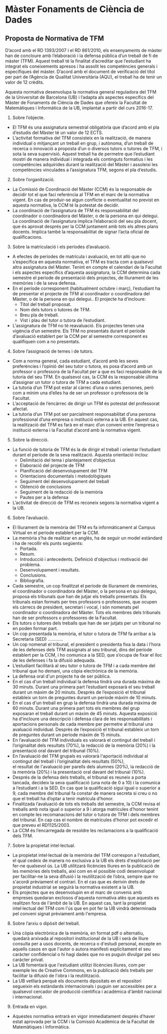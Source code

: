 # Màster Fonaments de Ciència de Dades
## Proposta de Normativa de TFM

D’acord amb el RD 1393/2007 i el RD 861/2010, els ensenyaments de màster han de concloure amb l’elaboració i la defensa pública 
d’un treball de fi de màster (TFM). Aquest treball té la finalitat d’acreditar que l’estudiant ha integrat els coneixements apresos 
i ha assolit les competències generals i específiques del màster. D’acord amb el document de verificació del títol per part de 
l’Agència de Qualitat Universitària (AQU), el treball ha de tenir un valor de 12 crèdits.

Aquesta normativa desenvolupa la normativa general reguladora del TFM de la Universitat de Barcelona (UB) i l’adapta als aspectes 
específics del Màster de Fonaments de Ciència de Dades  que ofereix la Facultat de Matemàtiques i Informàtica de la UB, implantat 
a partir del curs 2016-17.

1. Sobre l’objecte. 
  + El TFM és una assignatura semestral obligatòria que d’acord amb el pla d’estudis del Màster té un valor de 12 ECTS. 
  + L’activitat formativa del TFM consisteix en la realització, de manera individual o mitjançant un treball en grup, i autònoma, 
  d’un treball de recerca o innovació a proposta d’un o diversos tutors o tutores de TFM, i sota la seva supervisió. Aquest treball ha
  de permetre que l’estudiant mostri de manera individual i integrada els continguts formatius i les competències adquirides durant la 
  realització del Màster i assoleixi les competències vinculades a l’assignatura TFM, segons el pla d’estudis.

2. Sobre l’organització.
  + La Comissió de Coordinació del Màster (CCM) és la responsable de decidir tot el que faci referència al TFM en el marc de 
  la normativa vigent. En cas de produir-se algun conflicte o eventualitat no previst en aquesta normativa, la CCM té la 
  potestat de decidir.
  + La coordinació de l’assignatura de TFM és responsabilitat del coordinador o coordinadora del Màster, o de la persona en qui delegui.
  La coordinació de l’assignatura implica l’elaboració del seu pla docent, que és aprovat després per la CCM juntament amb tots els
  altres plans docents. Implica també la responsabilitat de signar l’acta oficial de qualificacions.

3. Sobre la matriculació i els períodes d’avaluació.
  + A efectes de períodes de matrícula i avaluació, en tot allò que no s’especifica en aquesta normativa, el TFM es tracta com a 
  qualsevol altra assignatura del Màster. Tenint en compte el calendari de la Facultat i els aspectes específics d’aquesta assignatura, 
  la CCM determina cada semestre el període de presentació dels projectes, de lliurament de les memòries i de la seva defensa.
  + En el període corresponent (habitualment octubre i març), l’estudiant ha de presentar el projecte de TFM al coordinador o 
  coordinadora del Màster, o de la persona en qui delegui.. El projecte ha d’incloure:
    + Títol del treball proposat.
    + Nom dels tutors o tutores de TFM.
    + Breu pla de treball.
    + Vist i plau del tutor o tutora de l’estudiant.
  + L'assignatura de TFM no té reavaluació. Els projectes tenen una vigència d’un semestre. Els TFM no presentats durant el període   
  d’avaluació establert per la CCM per al semestre corresponent es qualifiquen com a no presentats.

4. Sobre l’assignació de temes i de tutors.
  + Com a norma general, cada estudiant, d’acord amb les seves preferències i l’opinió del seu tutor o tutora, es posa d’acord amb un 
  professor o professora de la Facultat per a que es faci responsable de la tutoria del seu TFM. En qualsevol cas, la CCM és la 
  responsable última d’assignar un tutor o tutora de TFM a cada estudiant.
  + La tutoria d’un TFM pot estar al càrrec d’una o varies persones, però com a mínim una d’elles ha de ser un professor o professora de 
  la Facultat.
  + L’acceptació de l’encàrrec de dirigir un TFM és potestat del professorat afectat.
  + La tutoria d’un TFM pot ser parcialment responsabilitat d’una persona professional d’una empresa o institució externa a la UB. En 
  aquest cas, la realització del TFM es farà en el marc d’un conveni entre l’empresa o institució externa i la Facultat d’acord amb la 
  normativa vigent.

5. Sobre la direcció.
  + La funció de tutoria de TFM és la de dirigir el treball i orientar l’estudiant durant el període de la seva realització. Aquesta 
  orientació inclou:
      + Delimitació del tema i plantejament d’objectius
      + Elaboració del projecte de TFM
      + Planificació del desenvolupament del TFM
      + Orientacions documentals i metodològiques
      + Seguiment del desenvolupament del treball
      + Obtenció de conclusions
      + Seguiment de la redacció de la memòria
      + Pautes per a la defensa
  + L’activitat de direcció de TFM es reconeix segons la normativa vigent a la UB.
  
6. Sobre l’avaluació.
  + El lliurament de la memòria del TFM es fa informàticament al Campus Virtual en el període establert per la CCM.
  + La memòria s’ha de realitzar en anglès, ha de seguir un model estàndard i ha de recollir els punts següents:
      + Portada.
      + Resum.
      + Introducció i antecedents. Definició d'objectius i motivació del problema.
      + Desenvolupament i resultats.
      + Conclusions.
      + Bibliografia.
  + Cada semestre, un cop finalitzat el període de lliurament de memòries, el coordinador o coordinadora del Màster, o  la persona en 
  qui delegui, proposa els tribunals que han de jutjar els treballs presentats. Els tribunals estan formats per tres professors o 
  professores, que ocupen els càrrecs de president, secretari i vocal, i són nomenats pel coordinador o coordinadora del Màster. Tots 
  els membres dels tribunals han de ser professors o professores de la Facultat.
  + Els tutors o tutores dels treballs que han de ser jutjats per un tribunal no en poden formar part. 
  + Un cop presentada la memòria, el tutor o tutora de TFM fa arribar a la Secretaria (SED) ............
  + Un cop nomenat el tribunal, el president o presidenta fixa la data i l’hora de les defenses dels TFM assignats al seu tribunal, dins 
  del període establert per la CCM, i ho comunica a la SED, que s’ocupa de fixar el lloc de les defenses i fa la difusió adequada.
  + L’estudiant facilitarà al seu tutor o tutora de TFM i a cada membre del tribunal que ho demani, una còpia electrònica de la memòria.
  + La defensa oral d'un projecte ha de ser pública. 
  + En el cas d'un treball individual la defensa tindrà una durada màxima de 30 minuts. Durant una primera part l’estudiant exposarà el 
  seu treball durant un màxim de 20 minuts. Desprès de l’exposició el tribunal estableix un torn de preguntes durant un període màxim de 
  10 minuts.
  + En el cas d'un treball en grup la defensa tindrà una durada màxima de 60 minuts. Durant una primera part tots els membres del grup 
  exposaran el treball durant un màxim de 45 minuts. Aquesta exposició ha d'incloure una descripció i defensa clara de les 
  responsabilitats i aportacions personals de cada membre per permetre al tribunal una avaluació individual. 
  Desprès de l’exposició el tribunal estableix un torn de preguntes durant un període màxim de 15 minuts.
  + En l’avaluació del TFM individuals es valorarà el contingut del treball i l’originalitat dels resultats (70%), la redacció de la 
  memòria (20%) i   la presentació oral davant del tribunal (10%). 
  + En l’avaluació del TFM grupals es valorarà l'aportació individual al contingut del treball i l’originalitat dels resultats (50%),   
  el resultat de l'avaluació per parells dels alumnes (20%), la redacció de la memòria (20%) i la presentació oral davant del tribunal 
  (10%).
  + Després de la defensa dels treballs, el tribunal es reuneix a porta tancada, decideix la seva qualificació (una nota de 0 a 10) i la 
  comunica a l’estudiant i a la SED. En cas que la qualificació sigui igual o superior a 9, cada membre del tribunal fa constar de 
  manera secreta si creu o no que el treball ha d’optar a tenir matrícula d’honor.
  + Finalitzada l’avaluació de tots els treballs del semestre, la CCM revisa el treballs amb nota igual o superior a 9 i atorga 
  matrícules d’honor tenint en compte les recomanacions del tutor o tutora de TFM i dels membres del tribunal. En cap cas el nombre de 
  matrícules d’honor pot excedir el que preveu el RD1125/2003.
  + La CCM és l’encarregada de resoldre les reclamacions a la qualificació dels TFM.
  
7. Sobre la propietat intel·lectual.
  + La propietat intel·lectual de la memòria del TFM correspon a l'estudiant, el qual cedeix de manera no exclusiva a la UB els drets 
  d'explotació per fer-ne qualsevol ús. La UB utilitzarà llicències lliures en la publicació de les memòries dels treballs, així com en 
  el possible codi desenvolupat per facilitar-ne la seva difusió i la reutilització de l’obra, sempre que no s'acordi prèviament el 
  contrari. En el cas que es derivin drets de propietat industrial se seguirà la normativa existent a la UB.
  + Els projectes que es desenvolupin en el marc de convenis amb empreses quedaran exclosos d'aquesta normativa atès que aquests es 
  realitzen fora de l'àmbit de la UB. En aquest cas, tant la propietat intel·lectual del TFM com l'ús que en pot fer la UB vindrà 
  determinada pel conveni signat prèviament amb l'empresa.
  
8. Sobre l’arxiu o dipòsit del treball.
  + Una còpia electrònica de la memòria, en format pdf o alternatiu, quedarà arxivada al repositori institucional de la UB i serà de 
  lliure consulta per a usos docents, de recerca o d'estudi personal, excepte en aquells casos en que l'autor o autora manifesti 
  explícitament el seu caràcter confidencial o hi hagi dades que no es puguin divulgar pel seu caràcter privat.
  + La UB fomentarà que l'estudiant utilitzi llicències lliures, com per exemple les de Creative Commons, en la publicació dels treballs 
  per facilitar la difusió de l'obra i la reutilització.
  + La UB vetllarà perquè els documents dipositats en el repositori segueixin els estàndards internacionals i puguin ser accessibles per 
  a qualsevol cercador de producció científica i acadèmica d'àmbit nacional i internacional.

9. Entrada en vigor.
  + Aquestes normativa entrarà en vigor immediatament després d’haver estat aprovada per la CCM i la Comissió Acadèmica de la Facultat
  de Matemàtiques i Informàtica.



